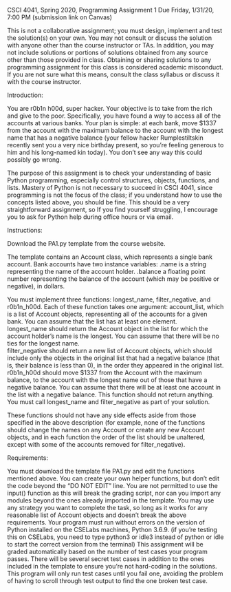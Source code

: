 CSCI 4041, Spring 2020, Programming Assignment 1
Due Friday, 1/31/20, 7:00 PM (submission link on Canvas)

This is not a collaborative assignment; you must design, implement and test the solution(s) on your own.  You may not consult or discuss the solution with anyone other than the course instructor or TAs.  In addition, you may not include solutions or portions of solutions obtained from any source other than those provided in class.  Obtaining or sharing solutions to any programming assignment for this class is considered academic misconduct.  If you are not sure what this means, consult the class syllabus or discuss it with the course instructor.

Introduction:

You are r0b1n h00d, super hacker.  Your objective is to take from the rich and give to the poor.  Specifically, you have found a way to access all of the accounts at various banks.  Your plan is simple: at each bank, move $1337 from the account with the maximum balance to the account with the longest name that has a negative balance (your fellow hacker Rumplestiltskin recently sent you a very nice birthday present, so you’re feeling generous to him and his long-named kin today).  You don’t see any way this could possibly go wrong.

The purpose of this assignment is to check your understanding of basic Python programming, especially control structures, objects, functions, and lists.  Mastery of Python is not necessary to succeed in CSCI 4041, since programming is not the focus of the class; if you understand how to use the concepts listed above, you should be fine.  This should be a very straightforward assignment, so If you find yourself struggling, I encourage you to ask for Python help during office hours or via email.

Instructions:

Download the PA1.py template from the course website.  

The template contains an Account class, which represents a single bank account.  Bank accounts have two instance variables:
.name is a string representing the name of the account holder.
.balance a floating point number representing the balance of the account (which may be positive or negative), in dollars.

You must implement three functions: longest_name, filter_negative, and r0b1n_h00d.  Each of these function takes one argument: account_list, which is a list of Account objects, representing all of the accounts for a given bank.  You can assume that the list has at least one element.  
longest_name should return the Account object in the list for which the account holder’s name is the longest.  You can assume that there will be no ties for the longest name.  
filter_negative should return a new list of Account objects, which should include only the objects in the original list that had a negative balance (that is, their balance is less than 0), in the order they appeared in the original list.
r0b1n_h00d should move $1337 from the Account with the maximum balance, to the account with the longest name out of those that have a negative balance.  You can assume that there will be at least one account in the list with a negative balance.  This function should not return anything.  You must call longest_name and filter_negative as part of your solution.

These functions should not have any side effects aside from those specified in the above description (for example, none of the functions should change the names on any Account or create any new Account objects, and in each function the order of the list should be unaltered, except with some of the accounts removed for filter_negative).


Requirements:

You must download the template file PA1.py and edit the functions mentioned above.  You can create your own helper functions, but don’t edit the code beyond the “DO NOT EDIT” line. 
You are not permitted to use the input() function as this will break the grading script, nor can you import any modules beyond the ones already imported in the template.
You may use any strategy you want to complete the task, so long as it works for any reasonable list of Account objects and doesn’t break the above requirements.
Your program must run without errors on the version of Python installed on the CSELabs machines, Python 3.6.9. (if you’re testing this on CSELabs, you need to type python3 or idle3 instead of python or idle to start the correct version from the terminal) 
This assignment will be graded automatically based on the number of test cases your program passes.  There will be several secret test cases in addition to the ones included in the template to ensure you’re not hard-coding in the solutions.
This program will only run test cases until you fail one, avoiding the problem of having to scroll through test output to find the one broken test case.
